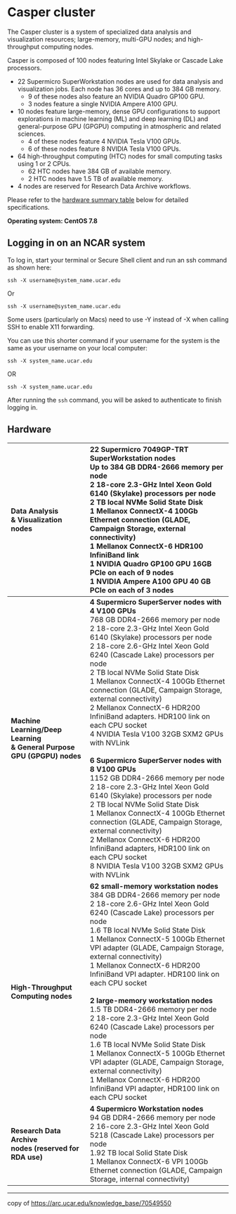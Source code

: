 # Casper cluster

The Casper cluster is a system of specialized data analysis and visualization resources; large-memory, multi-GPU nodes; and high-throughput computing nodes.

Casper is composed of 100 nodes featuring Intel Skylake or Cascade Lake processors.

- 22 Supermicro SuperWorkstation nodes are used for data analysis and visualization jobs. Each node has 36 cores and up to 384 GB memory.
    - 9 of these nodes also feature an NVIDIA Quadro GP100 GPU.
    - 3 nodes feature a single NVIDIA Ampere A100 GPU.
- 10 nodes feature large-memory, dense GPU configurations to support explorations in machine learning (ML) and deep learning (DL) and general-purpose GPU (GPGPU) computing in atmospheric and related sciences.
    - 4 of these nodes feature 4 NVIDIA Tesla V100 GPUs.
    - 6 of these nodes feature 8 NVIDIA Tesla V100 GPUs.
- 64 high-throughput computing (HTC) nodes for small computing tasks using 1 or 2 CPUs.
    - 62 HTC nodes have 384 GB of available memory.
    - 2 HTC nodes have 1.5 TB of available memory.
- 4 nodes are reserved for Research Data Archive workflows.

Please refer to the [hardware summary table](#hardware) below for detailed specifications.

**Operating system: CentOS 7.8**

## Logging in on an NCAR system

To log in, start your terminal or Secure Shell client and run an ssh command as shown here:
```
ssh -X username@system_name.ucar.edu

```
Or
```
ssh -X username@system_name.ucar.edu

```

Some users (particularly on Macs) need to use -Y instead of -X when calling SSH to enable X11 forwarding.

You can use this shorter command if your username for the system is the same as your username on your local computer:
```
ssh -X system_name.ucar.edu
```
OR
```
ssh -X system_name.ucar.edu
```

After running the `ssh` command, you will be asked to authenticate to finish logging in.

## **Hardware**

|**Data Analysis<br>& Visualization nodes**|**22 Supermicro 7049GP-TRT SuperWorkstation nodes**<br>Up to 384 GB DDR4-2666 memory per node<br>2 18-core 2.3-GHz Intel Xeon Gold 6140 (Skylake) processors per node<br>2 TB local NVMe Solid State Disk<br>1 Mellanox ConnectX-4 100Gb Ethernet connection (GLADE, Campaign Storage, external connectivity)<br>1 Mellanox ConnectX-6 HDR100 InfiniBand link<br>1 NVIDIA Quadro GP100 GPU 16GB PCIe on each of 9 nodes<br>1 NVIDIA Ampere A100 GPU 40 GB PCIe on each of 3 nodes|
| :- | :- |
|**Machine Learning/Deep Learning <br>& General Purpose GPU (GPGPU) nodes**|**4 Supermicro SuperServer nodes with 4 V100 GPUs**<br>768 GB DDR4-2666 memory per node<br>2 18-core 2.3-GHz Intel Xeon Gold 6140 (Skylake) processors per node<br>2 18-core 2.6-GHz Intel Xeon Gold 6240 (Cascade Lake) processors per node<br>2 TB local NVMe Solid State Disk<br>1 Mellanox ConnectX-4 100Gb Ethernet connection (GLADE, Campaign Storage, external connectivity)<br>2 Mellanox ConnectX-6 HDR200 InfiniBand adapters. HDR100 link on each CPU socket<br>4 NVIDIA Tesla V100 32GB SXM2 GPUs with NVLink<br><br>**6 Supermicro SuperServer nodes with 8 V100 GPUs**<br>1152 GB DDR4-2666 memory per node<br>2 18-core 2.3-GHz Intel Xeon Gold 6140 (Skylake) processors per node<br>2 TB local NVMe Solid State Disk<br>1 Mellanox ConnectX-4 100Gb Ethernet connection (GLADE, Campaign Storage, external connectivity)<br>2 Mellanox ConnectX-6 HDR200 InfiniBand adapters, HDR100 link on each CPU socket<br>8 NVIDIA Tesla V100 32GB SXM2 GPUs with NVLink|
|**High-Throughput Computing nodes**|**62 small-memory workstation nodes**<br>384 GB DDR4-2666 memory per node <br>2 18-core 2.6-GHz Intel Xeon Gold 6240 (Cascade Lake) processors per node<br>1\.6 TB local NVMe Solid State Disk<br>1 Mellanox ConnectX-5 100Gb Ethernet VPI adapter (GLADE, Campaign Storage, external connectivity)<br>1 Mellanox ConnectX-6 HDR200 InfiniBand VPI adapter. HDR100 link on each CPU socket<br><br>**2 large-memory workstation nodes**<br>1\.5 TB DDR4-2666 memory per node <br>2 18-core 2.3-GHz Intel Xeon Gold 6240 (Cascade Lake) processors per node<br>1\.6 TB local NVMe Solid State Disk<br>1 Mellanox ConnectX-5 100Gb Ethernet VPI adapter (GLADE, Campaign Storage, external connectivity)<br>1 Mellanox ConnectX-6 HDR200 InfiniBand VPI adapter, HDR100 link on each CPU socket|
|**Research Data Archive<br>nodes (reserved for<br>RDA use)**|**4 Supermicro Workstation nodes**<br>94 GB DDR4-2666 memory per node<br>2 16-core 2.3-GHz Intel Xeon Gold 5218 (Cascade Lake) processors per node<br>1\.92 TB local Solid State Disk<br>1 Mellanox ConnectX-6 VPI 100Gb Ethernet connection (GLADE, Campaign Storage, internal connectivity)|

----
copy of https://arc.ucar.edu/knowledge_base/70549550
